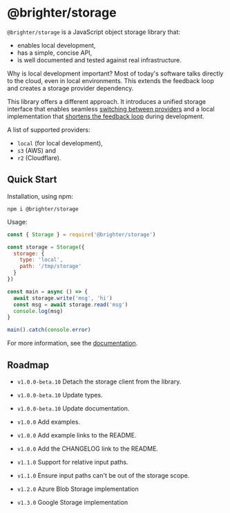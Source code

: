 # @brighter/storage

`@brighter/storage` is a JavaScript object storage library that:

- enables local development,
- has a simple, concise API,
- is well documented and tested against real infrastructure.

Why is local development important? Most of today's software talks directly to the cloud, even in local environments. This extends the feedback loop and creates a storage provider dependency.

This library offers a different approach. It introduces a unified storage interface that enables seamless [switching between providers](https://www.cloudflare.com/learning/cloud/what-is-vendor-lock-in/) and a local implementation that [shortens the feedback loop](https://twitter.com/kentbeck/status/531964254946328576) during development.

A list of supported providers:

- `local` (for local development),
- `s3` (AWS) and
- `r2` (Cloudflare).

## Quick Start

Installation, using npm:

```
npm i @brighter/storage
```

Usage:

```js
const { Storage } = require('@brighter/storage')

const storage = Storage({
  storage: {
    type: 'local',
    path: '/tmp/storage'
  }
})

const main = async () => {
  await storage.write('msg', 'hi')
  const msg = await storage.read('msg')
  console.log(msg)
}

main().catch(console.error)
```

For more information, see the [documentation](docs/README.md).

## Roadmap

- `v1.0.0-beta.10` Detach the storage client from the library.
- `v1.0.0-beta.10` Update types.
- `v1.0.0-beta.10` Update documentation.
- `v1.0.0` Add examples.
- `v1.0.0` Add example links to the README.
- `v1.0.0` Add the CHANGELOG link to the README.

- `v1.1.0` Support for relative input paths.
- `v1.1.0` Ensure input paths can't be out of the storage scope.
- `v1.2.0` Azure Blob Storage implementation
- `v1.3.0` Google Storage implementation
